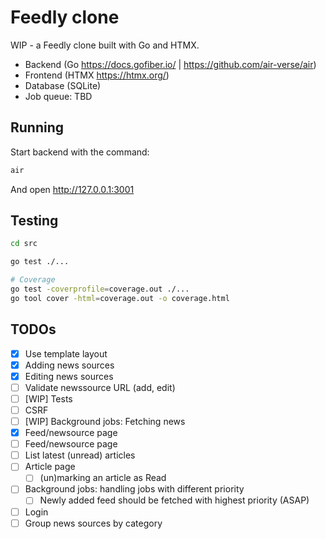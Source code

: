 # Feedly clone

WIP - a Feedly clone built with Go and HTMX.

- Backend (Go https://docs.gofiber.io/ | https://github.com/air-verse/air)
- Frontend (HTMX https://htmx.org/)
- Database (SQLite)
- Job queue: TBD

## Running

Start backend with the command:

```sh
air
```

And open http://127.0.0.1:3001

## Testing

```sh
cd src

go test ./...

# Coverage
go test -coverprofile=coverage.out ./...
go tool cover -html=coverage.out -o coverage.html
```

## TODOs

- [x] Use template layout
- [x] Adding news sources
- [x] Editing news sources
- [ ] Validate newssource URL (add, edit)
- [ ] [WIP] Tests
- [ ] CSRF
- [ ] [WIP] Background jobs: Fetching news
- [x] Feed/newsource page
- [ ] Feed/newsource page
- [ ] List latest (unread) articles
- [ ] Article page
  - [ ] (un)marking an article as Read
- [ ] Background jobs: handling jobs with different priority
  - [ ] Newly added feed should be fetched with highest priority (ASAP)
- [ ] Login
- [ ] Group news sources by category
